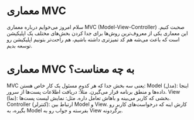 # معماری MVC
سلام امروز می‌خوایم درباره معماری MVC (Model-View-Controller) صحبت کنیم. این معماری یکی از معروف‌ترین روش‌ها برای جدا کردن بخش‌های مختلف یک اپلیکیشن است که باعث می‌شه هم کد تمیزتری داشته باشیم، هم راحت‌تر بتونیم اپلیکیشن رو توسعه بدیم.
# معماری MVC به چه معناست؟
MVC یعنی سه بخش جدا که هر کدوم مسئول یک کار خاص هستن:
Model (مدل): اینجا داده‌ها و منطق برنامه قرار می‌گیرن. مثلاً: دریافت اطلاعات پست‌ها از سرور.
View (نما): بخشی که کاربر می‌بینه و باهاش تعامل داره. مثل: نمایش لیست پست‌ها.
Controller (کنترلر): ارتباط بین Model و View. کارش اینه که درخواست‌های کاربر رو بگیره، به Model بفرسته و جواب رو به View برگردونه.


